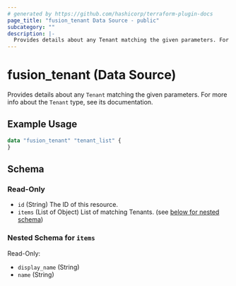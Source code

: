 ```yaml
---
# generated by https://github.com/hashicorp/terraform-plugin-docs
page_title: "fusion_tenant Data Source - public"
subcategory: ""
description: |-
  Provides details about any Tenant matching the given parameters. For more info about the Tenant type, see its documentation.
---
```


# fusion_tenant (Data Source)

Provides details about any `Tenant` matching the given parameters. For more info about the `Tenant` type, see its documentation.

## Example Usage

```terraform
data "fusion_tenant" "tenant_list" {
}
```

<!-- schema generated by tfplugindocs -->
## Schema

### Read-Only

- `id` (String) The ID of this resource.
- `items` (List of Object) List of matching Tenants. (see [below for nested schema](#nestedatt--items))

<a id="nestedatt--items"></a>
### Nested Schema for `items`

Read-Only:

- `display_name` (String)
- `name` (String)



